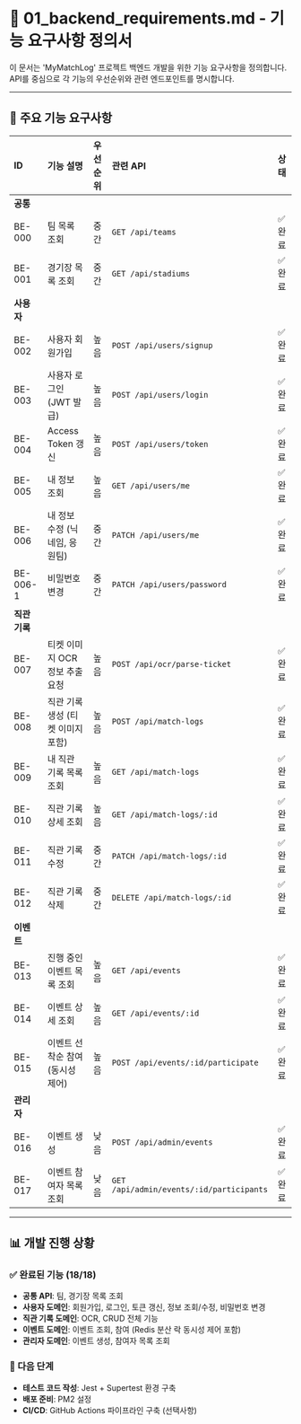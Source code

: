 # 📄 01_backend_requirements.md - 기능 요구사항 정의서

이 문서는 'MyMatchLog' 프로젝트 백엔드 개발을 위한 기능 요구사항을 정의합니다. API를 중심으로 각 기능의 우선순위와 관련 엔드포인트를 명시합니다.

---

## 🚀 주요 기능 요구사항

| ID            | 기능 설명                         | 우선순위 | 관련 API                                 | 상태    |
| :------------ | :-------------------------------- | :------- | :--------------------------------------- | :------ |
| **공통**      |                                   |          |                                          |         |
| BE-000        | 팀 목록 조회                      | 중간     | `GET /api/teams`                         | ✅ 완료 |
| BE-001        | 경기장 목록 조회                  | 중간     | `GET /api/stadiums`                      | ✅ 완료 |
| **사용자**    |                                   |          |                                          |         |
| BE-002        | 사용자 회원가입                   | 높음     | `POST /api/users/signup`                 | ✅ 완료 |
| BE-003        | 사용자 로그인 (JWT 발급)          | 높음     | `POST /api/users/login`                  | ✅ 완료 |
| BE-004        | Access Token 갱신                 | 높음     | `POST /api/users/token`                  | ✅ 완료 |
| BE-005        | 내 정보 조회                      | 높음     | `GET /api/users/me`                      | ✅ 완료 |
| BE-006        | 내 정보 수정 (닉네임, 응원팀)     | 중간     | `PATCH /api/users/me`                    | ✅ 완료 |
| BE-006-1      | 비밀번호 변경                     | 중간     | `PATCH /api/users/password`              | ✅ 완료 |
| **직관 기록** |                                   |          |                                          |         |
| BE-007        | 티켓 이미지 OCR 정보 추출 요청    | 높음     | `POST /api/ocr/parse-ticket`             | ✅ 완료 |
| BE-008        | 직관 기록 생성 (티켓 이미지 포함) | 높음     | `POST /api/match-logs`                   | ✅ 완료 |
| BE-009        | 내 직관 기록 목록 조회            | 높음     | `GET /api/match-logs`                    | ✅ 완료 |
| BE-010        | 직관 기록 상세 조회               | 높음     | `GET /api/match-logs/:id`                | ✅ 완료 |
| BE-011        | 직관 기록 수정                    | 중간     | `PATCH /api/match-logs/:id`              | ✅ 완료 |
| BE-012        | 직관 기록 삭제                    | 중간     | `DELETE /api/match-logs/:id`             | ✅ 완료 |
| **이벤트**    |                                   |          |                                          |         |
| BE-013        | 진행 중인 이벤트 목록 조회        | 높음     | `GET /api/events`                        | ✅ 완료 |
| BE-014        | 이벤트 상세 조회                  | 높음     | `GET /api/events/:id`                    | ✅ 완료 |
| BE-015        | 이벤트 선착순 참여 (동시성 제어)  | 높음     | `POST /api/events/:id/participate`       | ✅ 완료 |
| **관리자**    |                                   |          |                                          |         |
| BE-016        | 이벤트 생성                       | 낮음     | `POST /api/admin/events`                 | ✅ 완료 |
| BE-017        | 이벤트 참여자 목록 조회           | 낮음     | `GET /api/admin/events/:id/participants` | ✅ 완료 |

---

## 📊 개발 진행 상황

### ✅ 완료된 기능 (18/18)

- **공통 API**: 팀, 경기장 목록 조회
- **사용자 도메인**: 회원가입, 로그인, 토큰 갱신, 정보 조회/수정, 비밀번호 변경
- **직관 기록 도메인**: OCR, CRUD 전체 기능
- **이벤트 도메인**: 이벤트 조회, 참여 (Redis 분산 락 동시성 제어 포함)
- **관리자 도메인**: 이벤트 생성, 참여자 목록 조회

### 🔄 다음 단계

- **테스트 코드 작성**: Jest + Supertest 환경 구축
- **배포 준비**: PM2 설정
- **CI/CD**: GitHub Actions 파이프라인 구축 (선택사항)
